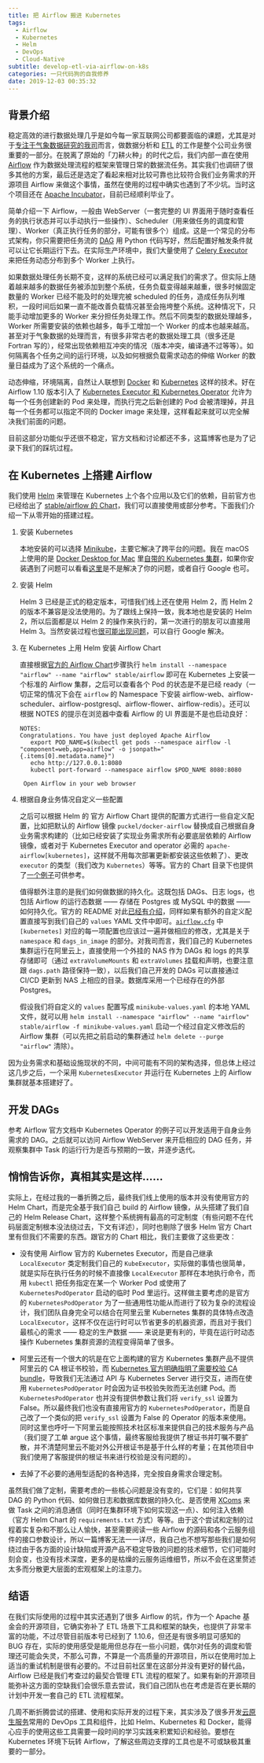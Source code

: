 ```yaml
---
title: 把 Airflow 搬进 Kubernetes
tags:
  - Airflow
  - Kubernetes
  - Helm
  - DevOps
  - Cloud-Native
subtitle: develop-etl-via-airflow-on-k8s
categories: 一只代码狗的自我修养
date: 2019-12-03 00:35:32
---
```


## 背景介绍

稳定高效的进行数据处理几乎是如今每一家互联网公司都要面临的课题，尤其是对于[专注于气象数据研究的我司](https://www.seniverse.com/)而言，做数据分析和 [ETL](https://zh.wikipedia.org/wiki/ETL) 的工作是整个公司业务很重要的一部分。在脱离了原始的「刀耕火种」的时代之后，我们内部一直在使用 [Airflow](https://airflow.apache.org/) 作为数据处理流程的框架来管理日常的数据流任务。其实我们也调研了很多其他的方案，最后还是选定了看起来相对比较可靠也比较符合我们业务需求的开源项目 Airflow 来做这个事情，虽然在使用的过程中确实也遇到了不少坑。当时这个项目还在 [Apache Incubator](https://zh.wikipedia.org/wiki/Apache_Incubator)，目前已经顺利毕业了。

简单介绍一下 Airflow，一般由 WebServer（一套完整的 UI 界面用于随时查看任务的执行状态并可以手动执行一些操作）、Scheduler（用来做任务的调度和管理）、Worker（真正执行任务的部分，可能有很多个）组成。这是一个常见的分布式架构，你只需要把任务流的 [DAG](https://airflow.apache.org/concepts.html#dags) 用 Python 代码写好，然后配置好触发条件就可以让它长期运行下去。在实际生产环境中，我们大量使用了 [Celery Executor](https://airflow.apache.org/howto/executor/use-celery.html) 来把任务动态分布到多个 Worker 上执行。

<!-- more -->

如果数据处理任务长期不变，这样的系统已经可以满足我们的需求了。但实际上随着越来越多的数据任务被添加到整个系统，任务负载变得越来越重，很多时候固定数量的 Worker 已经不能及时的处理完被 scheduled 的任务，造成任务队列堆积，一段时间后如果一直不能改善负载情况甚至会拖垮整个系统。这种情况下，只能手动增加更多的 Worker 来分担任务处理工作。然后不同类型的数据处理越多，Worker 所需要安装的依赖也越多，每手工增加一个 Worker 的成本也越来越高。甚至对于气象数据的处理而言，有很多非常古老的数据处理工具（很多还是 Fortran 写的），经常出现依赖相互冲突的情况（版本冲突，编译通不过等等）。如何隔离各个任务之间的运行环境，以及如何根据负载需求动态的伸缩 Worker 的数量日益成为了这个系统的一个痛点。

动态伸缩，环境隔离，自然让人联想到 [Docker](https://www.docker.com/) 和 [Kubernetes](https://kubernetes.io/zh/) 这样的技术。好在 Airflow 1.10 版本引入了 [Kubernetes Executor 和 Kubernetes Operator](https://airflow.apache.org/kubernetes.html) 允许为每一个任务创建新的 Pod 来处理，而执行完之后新创建的 Pod 会被清理掉，并且每一个任务都可以指定不同的 Docker image 来处理，这样看起来就可以完全解决我们前面的问题。

目前这部分功能似乎还很不稳定，官方文档和讨论都还不多，这篇博客也是为了记录下我们的踩坑过程。

## 在 Kubernetes 上搭建 Airflow

我们使用 [Helm](https://helm.sh/) 来管理在 Kubernetes 上个各个应用以及它们的依赖，目前官方也已经给出了 [stable/airflow 的 Chart](https://github.com/helm/charts/tree/master/stable/airflow)，我们可以直接使用或部分参考。下面我们介绍一下从零开始的搭建过程。

1. 安装 Kubernetes

   本地安装的可以选择 [Minikube](https://kubernetes.io/docs/tasks/tools/install-minikube/)，主要它解决了跨平台的问题。我在 macOS 上使用的是 [Docker Desktop for Mac](https://hub.docker.com/editions/community/docker-ce-desktop-mac) 里[自带的 Kubernetes 集群](https://www.docker.com/blog/docker-mac-kubernetes/)，如果你安装遇到了问题可以看看[这里](https://github.com/gotok8s/k8s-docker-desktop-for-mac)是不是解决了你的问题，或者自行 Google 也可。

2. 安装 Helm

   Helm 3 已经是正式的稳定版本，可惜我们线上还在使用 Helm 2，而 Helm 2 的版本不兼容是没法使用的。为了跟线上保持一致，我本地也是安装的 Helm 2，所以后面都是以 Helm 2 的操作来执行的，第一次进行的朋友可以直接用 Helm 3。当然安装过程也[很可能出现问题](https://github.com/helm/helm/issues/4730)，可以自行 Google 解决。

3. 在 Kubernetes 上用 Helm 安装 Airflow Chart

   直接根据[官方的 Airflow Chart](https://github.com/helm/charts/tree/master/stable/airflow)步骤执行 `helm install --namespace "airflow" --name "airflow" stable/airflow` 即可在 Kubernetes 上安装一个标准的 Airflow 集群，之后可以查看各个 Pod 的状态是不是已经 ready（一切正常的情况下会在 `airflow` 的 Namespace 下安装 airflow-web、airflow-scheduler、airflow-postgresql、airflow-flower、airflow-redis）。还可以根据 NOTES 的提示在浏览器中查看 Airflow 的 UI 界面是不是也启动良好：

   ```text
   NOTES:
   Congratulations. You have just deployed Apache Airflow
      export POD_NAME=$(kubectl get pods --namespace airflow -l "component=web,app=airflow" -o jsonpath="{.items[0].metadata.name}")
      echo http://127.0.0.1:8080
      kubectl port-forward --namespace airflow $POD_NAME 8080:8080

    Open Airflow in your web browser
   ```

4. 根据自身业务情况自定义一些配置

   之后可以根据 Helm 的 官方 Airflow Chart 提供的配置方式进行一些自定义配置，比如把默认的 Airflow 镜像 `puckel/docker-airflow` 替换成自己根据自身业务需求构建的（比如已经安装了实现业务需求所有必要底层依赖的 Airflow 镜像，或者对于 Kubernetes Executor and operator 必需的 `apache-airflow[kubernetes]`，这样就不用每次部署更新都安装这些依赖了）、更改 `executor` 的类型（我们改为 `Kubernetes`）等等。官方的 Chart 目录下也提供了[一个例子](https://github.com/helm/charts/blob/master/stable/airflow/examples/minikube-values.yaml)可供参考。

   值得额外注意的是我们如何做数据的持久化。这既包括 DAGs、日志 logs，也包括 Airflow 的运行态数据 —— 存储在 Postgres 或 MySQL 中的数据 —— 如何持久化。官方的 README 对此[已经有介绍](https://github.com/helm/charts/tree/master/stable/airflow#dags-deployment)，同样如果有额外的自定义配置直接写到我们自己的 `values` YAML 文件中即可。[`airflow.cfg`](https://github.com/apache/airflow/blob/1.10.6/airflow/config_templates/default_airflow.cfg) 中 `[kubernetes]` 对应的每一项配置也应该过一遍并做相应的修改，尤其是关于 `namespace` 和 `dags_in_image` 的部分。对我司而言，我们自己的 Kubernetes 集群运行在阿里云上，直接使用一个外挂的 NAS 作为 DAGs 和 logs 的共享存储即可（通过 `extraVolumeMounts` 和 `extraVolumes` 挂载和声明，也要注意跟 `dags.path` 路径保持一致），以后我们自己开发的 DAGs 可以直接通过 CI/CD 更新到 NAS 上相应的目录。数据库采用一个已经存在的外部 Postgres。

   假设我们将自定义的 `values` 配置写成 `minikube-values.yaml` 的本地 YAML 文件，就可以用 `helm install --namespace "airflow" --name "airflow" stable/airflow -f minikube-values.yaml` 启动一个经过自定义修改后的 Airflow 集群（可以先把之前启动的集群通过 `helm delete --purge "airflow"` 清除）。

因为业务需求和基础设施现状的不同，中间可能有不同的架构选择，但总体上经过这几步之后，一个采用 `KubernetesExecutor` 并运行在 Kubernetes 上的 Airflow 集群就基本搭建好了。

## 开发 DAGs

参考 Airflow 官方文档中 Kubernetes Operator 的例子可以开发适用于自身业务需求的 DAG。之后就可以访问 Airflow WebServer 来开启相应的 DAG 任务，并观察集群中 Task 的运行行为是否与预期的一致，并逐步迭代。

## 悄悄告诉你，真相其实是这样……

实际上，在经过我的一番折腾之后，最终我们线上使用的版本并没有使用官方的 Helm Chart，而是完全基于我们自己 build 的 Airflow 镜像，从头搭建了我们自己的 Helm Release Chart，这样整个系统拥有最高的可定制度（有些问题不在代码层面定制根本没法绕过去，下文有详述），同时也剔除了很多 Helm 官方 Chart 里有但我们不需要的东西。跟官方的 Chart 相比，我们主要做了这些更改：

- 没有使用 Airflow 官方的 Kubernetes Executor，而是自己继承 `LocalExecutor` 类定制我们自己的 `KubeExecutor`，实际做的事情也很简单，就是实际在执行任务的时候不直接像 `LocalExecutor` 那样在本地执行命令，而用 `kubectl` 把任务指定在某一个 Worker Pod 或使用了 `KubernetesPodOperator` 启动的临时 Pod 里运行。这样做主要考虑的是官方的 `KubernetesPodOperator` 为了一些通用性功能从而进行了较为复杂的流程设计，我们团队自身完全可以结合在阿里云里 Kubernetes 集群的具体特点改造 `LocalExecutor`，这样不仅在运行时可以节省更多的机器资源，而且对于我们最核心的需求 —— 稳定的生产数据 —— 来说是更有利的，毕竟在运行时动态操作 Kubernetes 集群资源的流程变得简单了很多。

- 阿里云还有一个很大的坑是在它上面构建的官方 Kubernetes 集群产品不提供阿里云的 CA 根证书校验，而 [Kubernetes 官方明确指明了需要校验 CA bundle](https://kubernetes.io/docs/tasks/administer-cluster/access-cluster-api/#directly-accessing-the-rest-api-1)，导致我们无法通过 API 与 Kubernetes Server 进行交互，进而在使用 `KubernetesPodOperator` 时会因为证书校验失败而无法创建 Pod。而 `KubernetesPodOperator` 也并没有提供参数让我们将 `verify_ssl` 设置为 False。所以最终我们也没有直接用官方的 `KubernetesPodOperator`，而是自己改了一个类似的把 `verify_ssl` 设置为 False 的 Operator 的版本来使用。同时这里也呼吁一下阿里云能按照技术社区标准来提供自己的技术服务与产品（我们提了工单 argue 这个事情，最终客服给我提供了根证书并叮嘱不要扩散，并不清楚阿里云不能对外公开根证书是基于什么样的考量；在其他项目中我们使用了客服提供的根证书来进行校验是没有问题的）。

- 去掉了不必要的通用型适配的各种选择，完全按自身需求合理定制。

虽然我们做了定制，需要考虑的一些核心问题是没有变的，它们是：如何共享 DAG 的 Python 代码、如何做日志和数据库数据的持久化、是否使用 [XComs](https://airflow.apache.org/docs/stable/concepts.html?highlight=xcom#xcoms) 来做 Task 之间的消息通信（同时在集群环境下如何实现这一点）、如何注入依赖（官方 Helm Chart 的 `requirements.txt` 方式）等等。由于这个尝试和定制的过程着实复杂和不那么让人愉快，甚至需要阅读一些 Airflow 的源码和各个云服务组件的接口参数设计，所以一篇博客无法一一详尽，我自己也不想写那些我们是如何绕过由于各方面的设计缺陷或开源产品不稳定导致的问题的技术细节，它们可能时刻会变，也没有技术深度，更多的是枯燥的云服务运维细节，所以不会在这里赘述太多而分散更大层面的宏观框架上的注意力。

## 结语

在我们实际使用的过程中其实还遇到了很多 Airflow 的坑，作为一个 Apache 基金会的开源项目，它确实弥补了 ETL 场景下工具和框架的缺失，也提供了非常丰富的功能，不过尽管目前版本号已经到了 1.10.6，但还是有很多明显可感知的 BUG 存在，实际的使用感受是能用但总存在一些小问题，偶尔对任务的调度和管理还可能会失灵，不那么可靠，不算是一个高质量的开源项目，所以在使用时加上适当的重试机制是很有必要的。不过目前社区里在这部分并没有更好的替代品，Airflow 已经是我们考查过的最契合管理 ETL 流程的框架了。如果有新的开源项目能弥补这方面的空缺我们会很乐意去尝试，我们自己团队也在考虑是否在更长期的计划中开发一套自己的 ETL 流程框架。

几周不断折腾尝试的搭建、使用和实际开发的过程下来，其实涉及了很多开发[云原生服务](https://pivotal.io/cloud-native)常用的 DevOps 工具和组件，比如 Helm、Kubernetes 和 Docker，能得心应手的使用这些工具需要一段时间的学习实践来积累知识和经验。要想在 Kubernetes 环境下玩转 Airflow，了解这些周边支撑的工具也是不可或缺极其重要的一部分。

